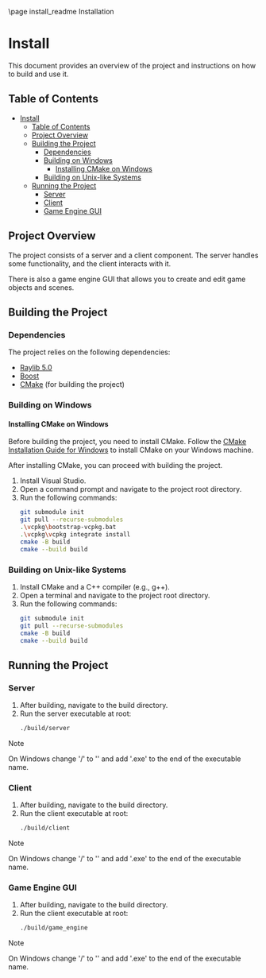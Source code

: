 \page install_readme Installation
# Install

This document provides an overview of the project and instructions on how to build and use it.

## Table of Contents

- [Install](#install)
  - [Table of Contents](#table-of-contents)
  - [Project Overview](#project-overview)
  - [Building the Project](#building-the-project)
    - [Dependencies](#dependencies)
    - [Building on Windows](#building-on-windows)
      - [Installing CMake on Windows](#installing-cmake-on-windows)
    - [Building on Unix-like Systems](#building-on-unix-like-systems)
  - [Running the Project](#running-the-project)
    - [Server](#server)
    - [Client](#client)
    - [Game Engine GUI](#game-engine-gui)

## Project Overview

The project consists of a server and a client component. The server handles some functionality, and the client interacts with it.

There is also a game engine GUI that allows you to create and edit game objects and scenes.

## Building the Project

### Dependencies

The project relies on the following dependencies:

- [Raylib 5.0](https://www.raylib.com/)
- [Boost](https://www.boost.org/)
- [CMake](https://cmake.org/) (for building the project)

### Building on Windows

#### Installing CMake on Windows

Before building the project, you need to install CMake. Follow the [CMake Installation Guide for Windows](#cmake-installation-guide-for-windows) to install CMake on your Windows machine.

After installing CMake, you can proceed with building the project.

1. Install Visual Studio.
2. Open a command prompt and navigate to the project root directory.
3. Run the following commands:
   ```bash
   git submodule init
   git pull --recurse-submodules
   .\vcpkg\bootstrap-vcpkg.bat
   .\vcpkg\vcpkg integrate install
   cmake -B build
   cmake --build build
    ```

### Building on Unix-like Systems

1. Install CMake and a C++ compiler (e.g., g++).
2. Open a terminal and navigate to the project root directory.
3. Run the following commands:
    ```bash
    git submodule init
    git pull --recurse-submodules
    cmake -B build
    cmake --build build
    ```

## Running the Project
### Server

1. After building, navigate to the build directory.
2. Run the server executable at root:
    ```bash
    ./build/server
    ```

> [!NOTE]
> On Windows change '/' to '\' and add '.exe' to the end of the executable name.

### Client

1. After building, navigate to the build directory.
2. Run the client executable at root:
    ```bash
    ./build/client
    ```

> [!NOTE]
>  On Windows change '/' to '\' and add '.exe' to the end of the executable name.


### Game Engine GUI

1. After building, navigate to the build directory.
2. Run the client executable at root:
    ```bash
    ./build/game_engine
    ```

> [!NOTE]
>  On Windows change '/' to '\' and add '.exe' to the end of the executable name.
